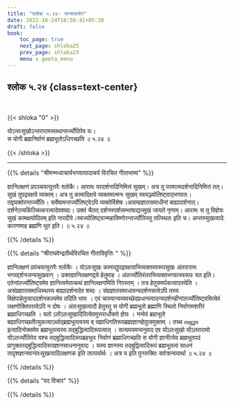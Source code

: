 ```yaml
---
title: "श्लोक ५.२४- सन्यासयोग"
date: 2022-10-24T16:58:41+05:30
draft: false
book:
    toc_page: true
    next_page: shloka25
    prev_page: shloka23
    menu : geeta_menu
---
```




## श्लोक ५.२४ {class=text-center}

<br/>

{{< shloka  "0"  >}}

योऽन्तःसुखोऽन्तरारामस्तथान्तर्ज्योतिरेव यः।  
स योगी ब्रह्मनिर्वाणं ब्रह्मभूतोऽधिगच्छति ॥ ५.२४ ॥

{{< /shloka >}}

---


{{% details "श्रीमन्मध्वाचार्यभगवत्पादाचर्य विरचित  गीताभाष्य" %}}

ज्ञानिलक्षणं प्रपञ्चयत्युत्तरैः श्लोकैः। आरामः परदर्शनादिनिमित्तं 
सुखम्। अत्र तु परमात्मदर्शनादिनिमित्तं तत्। सुखं तूपद्रवक्षये 
व्यक्तम्। अत्र तु कामादिक्षये व्यक्तमात्मनः सुखम् 
स्वयञ्ज्योतिष्ट्वाद्भगवतः। तद्व्यक्तेरन्तर्ज्योतिः। 
सर्वेषामन्तर्ज्योतिष्ट्वेऽपि व्यक्तेर्विशेषः।असम्प्रज्ञातसमाधीनां 
बाह्यादर्शनात्। दर्शनेऽप्यकिंञ्चित्करत्वादेवशब्दः। उक्तं चैतत् 
दर्शनस्पर्शसम्भाषाद्यत्सुखं जायते नृणाम्। आरामः स तु विज्ञेयः सुखं 
कामक्षयोदितम् इति नारदीये।स्वज्योतिष्ट्वान्महाविष्णोरन्तर्ज्योतिस्तु 
तत्स्थितः इति च। अन्तस्सुखत्वादेः कारणमाह ब्रह्मणि भूत इति। ॥ ५.२४ ॥


{{% /details %}}



{{% details "श्रीराघवेन्द्रतीर्थविरचित गीताविवृत्तिः " %}}

ज्ञानिलक्षणं प्रपंचयत्युत्तरैः श्लोकैः । योऽतःसुखः
कामाद्युपद्रवक्षयाभिव्यक्तस्वरूपसुखः अंतरारामः भगवद्दर्शनजन्यसुखवान्‌ ।
उक्तज्ञानिलक्षणद्वये हेतुमाह । अंतर्ज्योतिरंतरभिव्यक्तभगवत्स्वरूपः यत इति। 
एतेनांतर्ज्योतिष्ट्वमेव ज्ञानित्वमेतत्कथं ज्ञानिलक्षणमिति निरस्तम्‌ । तत्र 
हेतुसमर्पकत्वादस्येति । असंप्रज्ञातसमाधिस्थस्य बाह्यादर्शनादेव शब्दः । 
संप्रज्ञातसमाधावन्यदर्शनसत्वेऽपि तस्य विक्षेपाहेतुत्वाददर्शनकल्पमेव 
तदिति भावः । एवं 
चास्यान्यव्यवच्छेदप्रधानत्वादन्यदर्शनहीनांतर्ज्योतिष्ट्वमित्येवं 
लक्षणोक्तिपरत्वेऽपि न दोषः । अंतःसुखत्वादौ हेतुस्तु
स योगी ब्रह्मभूतो ब्रह्माणि स्थितो निर्वाणमशरीरं ब्रह्माधिगच्छति ।
यतो ऽतोंऽतःसुखादिरित्येवमुत्तरार्धोक्तो ज्ञेयः । नन्वेवं ब्रहाभूतो
बह्याधिगच्छतीत्युकत्याऽर्थाद्ब्रह्मभूतत्वस्य ब्
रह्माधिगतिरूपब्रह्मज्ञानहेतुत्वमुक्तम्‌ । 
तच्च `तद्बुद्धय` इत्यादिनोक्तमेव ब्रह्मभूतत्वस्य
तद्बुद्धित्वादिरूपत्वात्‌ । सत्यमयमप्यनुवाद एव योंऽतःसुखो योंऽतरारामो
योंऽतर्ज्योतिरेव यश्च तद्बुद्धित्वादिरूपब्रहभूतः निर्वाणं ब्रह्माधिगच्छति स
योगी ज्ञानीत्येव ब्रह्मभूतपदं प्रागुक्ततद्बुद्धित्वादिरूपज्ञानसाधनानुवादः । यस्य
ज्ञानस्य तद्‌बुद्वित्वादिरूपं ब्रह्मभूतत्वं साधनं
तादृशज्ञानवानंतःसुखत्वादिलक्षणक इति तात्पर्यार्थः । अत्र य इति पुनरुक्तिः
सर्वत्रान्वयार्था ॥ ५.२४ ॥

{{% /details %}}



{{% details "पद विचार" %}}


{{% /details %}}
